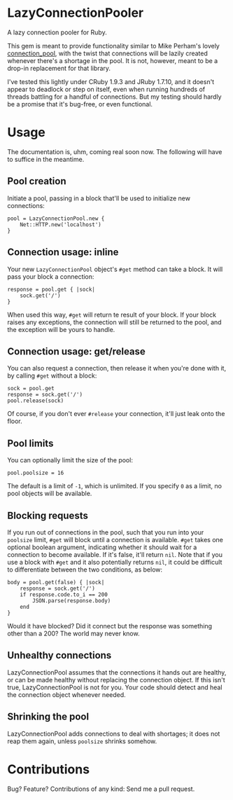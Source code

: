 LazyConnectionPooler
====================

A lazy connection pooler for Ruby.

This gem is meant to provide functionality similar to Mike Perham's lovely
[connection_pool](http://github.com/mperham/connection_pool), with the
twist that connections will be lazily created whenever there's a shortage
in the pool.  It is not, however, meant to be a drop-in replacement for
that library.

I've tested this lightly under CRuby 1.9.3 and JRuby 1.7.10, and it doesn't
appear to deadlock or step on itself, even when running hundreds of threads
battling for a handful of connections.  But my testing should hardly be a
promise that it's bug-free, or even functional.

Usage
=====

The documentation is, uhm, coming real soon now.  The following will have
to suffice in the meantime.

Pool creation
-------------

Initiate a pool, passing in a block that'll be used to initialize new
connections:

	pool = LazyConnectionPool.new {
		Net::HTTP.new('localhost')
	}

Connection usage: inline
------------------------

Your new `LazyConnectionPool` object's `#get` method can take a block.  It
will pass your block a connection:

	response = pool.get { |sock|
		sock.get('/')
	}

When used this way, `#get` will return te result of your block.  If your
block raises any exceptions, the connection will still be returned to the
pool, and the exception will be yours to handle.

Connection usage: get/release
-----------------------------

You can also request a connection, then release it when you're done with
it, by calling `#get` without a block:

	sock = pool.get
	response = sock.get('/')
	pool.release(sock)

Of course, if you don't ever `#release` your connection, it'll just leak
onto the floor.

Pool limits
-----------

You can optionally limit the size of the pool:

	pool.poolsize = 16

The default is a limit of `-1`, which is unlimited.  If you specify `0` as
a limit, no pool objects will be available.

Blocking requests
-----------------

If you run out of connections in the pool, such that you run into your
`poolsize` limit, `#get` will block until a connection is available.
`#get` takes one optional boolean argument, indicating whether it should
wait for a connection to become available.  If it's false, it'll return
`nil`.  Note that if you use a block with `#get` and it also potentially
returns `nil`, it could be difficult to differentiate between the two
conditions, as below:

	body = pool.get(false) { |sock|
		response = sock.get('/')
		if response.code.to_i == 200
			JSON.parse(response.body)
		end
	}

Would it have blocked?  Did it connect but the response was something other
than a 200?  The world may never know.

Unhealthy connections
---------------------

LazyConnectionPool assumes that the connections it hands out are healthy,
or can be made healthy without replacing the connection object.  If this
isn't true, LazyConnectionPool is not for you.  Your code should detect and
heal the connection object whenever needed.

Shrinking the pool
------------------

LazyConnectionPool adds connections to deal with shortages; it does not
reap them again, unless `poolsize` shrinks somehow.

Contributions
=============

Bug? Feature? Contributions of any kind: Send me a pull request.

